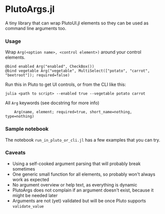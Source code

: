 # PlutoArgs.jl

A tiny library that can wrap PlutoUI.jl elements so they can be used as command line arguments too.

### Usage

Wrap `Arg(<option name>, <control element>)` around your control elements.

```
@bind enabled Arg("enabled", CheckBox())
@bind vegetable Arg("vegetable", MultiSelect(["potato", "carrot", "beetroot"]); required=false)
```

Run this in Pluto to get UI controls, or from the CLI like this:
```
julia <path to script> --enabled true --vegetable potato carrot
```

All `Arg` keywords (see docstring for more info)
```
    Arg(name, element; required=true, short_name=nothing, type=nothing)
```

### Sample notebook

The notebook `run_in_pluto_or_cli.jl` has a few examples that you can try.

### Caveats

- Using a self-cooked argument parsing that will probably break sometimes
- One generic small function for all elements, so probably won't always work as expected
- No argument overview or help text, as everything is dynamic
- PlutoArgs does not complain if an argument doesn't exist, because it might be needed later
- Arguments are not (yet) validated but will be once Pluto supports `validate_value`
